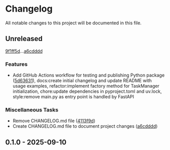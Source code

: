 # Changelog

All notable changes to this project will be documented in this file.

## Unreleased

[9f1ff5d](9f1ff5d41e2cac459efa170dd02894a1bad3c30b)...[a6cdddd](a6cdddd2ab4c96ec733b16e2327e16b20e366160)

### Features

- Add GitHub Actions workflow for testing and publishing Python package ([5d63631](5d63631bacf0920b1311bb22c20cced00923bc46)), docs:create initial changelog and update README with usage examples, refactor:implement factory method for TaskManager initialization, chore:update dependencies in pyproject.toml and uv.lock, style:remove main.py as entry point is handled by FastAPI

### Miscellaneous Tasks

- Remove CHANGELOG.md file ([4113f9d](4113f9dc6725b78447cf3f61381552eff889cb1b))
- Create CHANGELOG.md file to document project changes ([a6cdddd](a6cdddd2ab4c96ec733b16e2327e16b20e366160))

## 0.1.0 - 2025-09-10

<!-- generated by git-cliff -->
